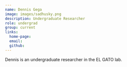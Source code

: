 ```yaml
---
name: Dennis Gega
image: images/sadhusky.png
description: Undergraduate Researcher
role: undergrad
group: current
links:
  home-page: 
  email: 
  github: 
---
```


Dennis is an undergraduate researcher in the EL GATO lab. 